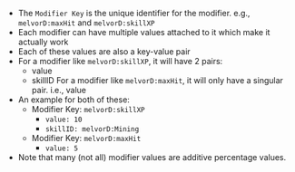 - The `Modifier Key` is the unique identifier for the modifier. e.g., `melvorD:maxHit` and `melvorD:skillXP`
- Each modifier can have multiple values attached to it which make it actually work
- Each of these values are also a key-value pair
- For a modifier like `melvorD:skillXP`, it will have 2 pairs:
  - value
  - skillID
    For a modifier like `melvorD:maxHit`, it will only have a singular pair. i.e., value
- An example for both of these:
  - Modifier Key: `melvorD:skillXP`
    - `value: 10`
    - `skillID: melvorD:Mining`
  - Modifier Key: `melvorD:maxHit`
    - `value: 5`
- Note that many (not all) modifier values are additive percentage values.
